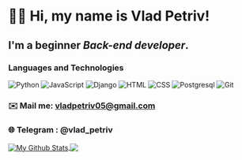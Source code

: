 # 👋🏻 Hi, my name is  Vlad Petriv!
## I'm a beginner *Back-end developer*.
### Languages and Technologies 
![Python](https://img.shields.io/badge/python-%2314354C.svg?&style=for-the-badge&logo=python&logoColor=white)
![JavaScript](https://img.shields.io/badge/javascript-%23323330.svg?&style=for-the-badge&logo=javascript&logoColor=%23F7DF1E)
![Django](https://img.shields.io/badge/django-%23092E20.svg?&style=for-the-badge&logo=django&logoColor=white)
![HTML](https://img.shields.io/badge/html5-%23E34F26.svg?&style=for-the-badge&logo=html5&logoColor=white)
![CSS](https://img.shields.io/badge/css3-%231572B6.svg?&style=for-the-badge&logo=css3&logoColor=white)
![Postgresql](https://img.shields.io/badge/postgres-%23316192.svg?&style=for-the-badge&logo=postgresql&logoColor=white)
![Git](https://img.shields.io/badge/git-%23F05033.svg?&style=for-the-badge&logo=git&logoColor=white)
### ✉️ Mail me: vladpetriv05@gmail.com
### 🌐 Telegram : @vlad_petriv

<a href="https://github.com/VladPetriv">
  <img align="center" alt="My Github Stats"src="https://github-readme-stats.vercel.app/api?username=VladPetriv&show_icons=true&theme=tokyonight&count_private=true&hide=issues,prs" />
</a>
<a href="https://github.com/VladPetriv">
  <img align="center" src="https://github-readme-stats.vercel.app/api/top-langs/?username=VladPetriv&langs_count=8&layout=compact&theme=tokyonight" />
</a>
